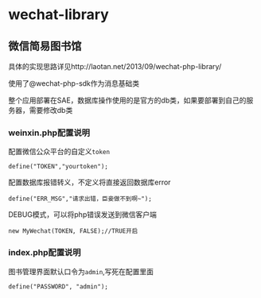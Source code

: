 wechat-library
==============

微信简易图书馆
--------------

具体的实现思路详见http://laotan.net/2013/09/wechat-php-library/

使用了@wechat-php-sdk作为消息基础类

整个应用部署在SAE，数据库操作使用的是官方的db类，如果要部署到自己的服务器，需要修改db类

### weinxin.php配置说明

配置微信公众平台的自定义`token`
	
	define("TOKEN","yourtoken");

配置数据库报错转义，不定义将直接返回数据库error

	define("ERR_MSG","请求出错，臣妾做不到啊~");

DEBUG模式，可以将php错误发送到微信客户端

	new MyWechat(TOKEN, FALSE);//TRUE开启

### index.php配置说明

图书管理界面默认口令为`admin`,写死在配置里面

	define("PASSWORD", "admin");